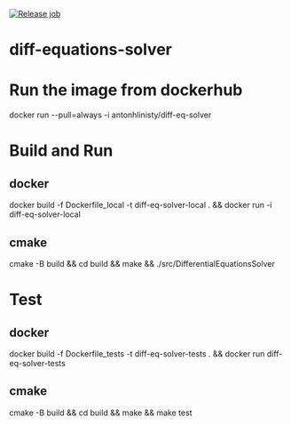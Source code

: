 [![Release job](https://github.com/ahlinist/diff-equations-solver/actions/workflows/release.yml/badge.svg)](https://github.com/ahlinist/diff-equations-solver/actions/workflows/release.yml)

# diff-equations-solver

# Run the image from dockerhub

docker run --pull=always -i antonhlinisty/diff-eq-solver  

# Build and Run 

## docker

docker build -f Dockerfile_local -t diff-eq-solver-local . && docker run -i diff-eq-solver-local  

## cmake

cmake -B build && cd build && make && ./src/DifferentialEquationsSolver  

# Test 

## docker

docker build -f Dockerfile_tests -t diff-eq-solver-tests . && docker run diff-eq-solver-tests   

## cmake

cmake -B build && cd build && make && make test  
